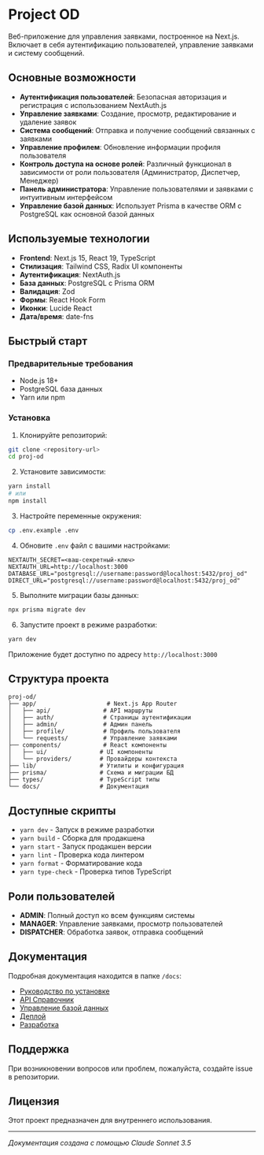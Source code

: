 # Project OD

Веб-приложение для управления заявками, построенное на Next.js. Включает в себя аутентификацию пользователей, управление заявками и систему сообщений.

## Основные возможности

- **Аутентификация пользователей**: Безопасная авторизация и регистрация с использованием NextAuth.js
- **Управление заявками**: Создание, просмотр, редактирование и удаление заявок
- **Система сообщений**: Отправка и получение сообщений связанных с заявками
- **Управление профилем**: Обновление информации профиля пользователя
- **Контроль доступа на основе ролей**: Различный функционал в зависимости от роли пользователя (Администратор, Диспетчер, Менеджер)
- **Панель администратора**: Управление пользователями и заявками с интуитивным интерфейсом
- **Управление базой данных**: Использует Prisma в качестве ORM с PostgreSQL как основной базой данных

## Используемые технологии

- **Frontend**: Next.js 15, React 19, TypeScript
- **Стилизация**: Tailwind CSS, Radix UI компоненты
- **Аутентификация**: NextAuth.js
- **База данных**: PostgreSQL с Prisma ORM
- **Валидация**: Zod
- **Формы**: React Hook Form
- **Иконки**: Lucide React
- **Дата/время**: date-fns

## Быстрый старт

### Предварительные требования

- Node.js 18+
- PostgreSQL база данных
- Yarn или npm

### Установка

1. Клонируйте репозиторий:

```bash
git clone <repository-url>
cd proj-od
```

2. Установите зависимости:

```bash
yarn install
# или
npm install
```

3. Настройте переменные окружения:

```bash
cp .env.example .env
```

4. Обновите `.env` файл с вашими настройками:

```env
NEXTAUTH_SECRET=<ваш-секретный-ключ>
NEXTAUTH_URL=http://localhost:3000
DATABASE_URL="postgresql://username:password@localhost:5432/proj_od"
DIRECT_URL="postgresql://username:password@localhost:5432/proj_od"
```

5. Выполните миграции базы данных:

```bash
npx prisma migrate dev
```

6. Запустите проект в режиме разработки:

```bash
yarn dev
```

Приложение будет доступно по адресу `http://localhost:3000`

## Структура проекта

```
proj-od/
├── app/                    # Next.js App Router
│   ├── api/               # API маршруты
│   ├── auth/              # Страницы аутентификации
│   ├── admin/             # Админ панель
│   ├── profile/           # Профиль пользователя
│   └── requests/          # Управление заявками
├── components/            # React компоненты
│   ├── ui/               # UI компоненты
│   └── providers/        # Провайдеры контекста
├── lib/                  # Утилиты и конфигурация
├── prisma/               # Схема и миграции БД
├── types/                # TypeScript типы
└── docs/                 # Документация
```

## Доступные скрипты

- `yarn dev` - Запуск в режиме разработки
- `yarn build` - Сборка для продакшена
- `yarn start` - Запуск продакшен версии
- `yarn lint` - Проверка кода линтером
- `yarn format` - Форматирование кода
- `yarn type-check` - Проверка типов TypeScript

## Роли пользователей

- **ADMIN**: Полный доступ ко всем функциям системы
- **MANAGER**: Управление заявками, просмотр пользователей
- **DISPATCHER**: Обработка заявок, отправка сообщений

## Документация

Подробная документация находится в папке `/docs`:

- [Руководство по установке](./docs/installation.md)
- [API Справочник](./docs/api-reference.md)
- [Управление базой данных](./docs/database.md)
- [Деплой](./docs/deployment.md)
- [Разработка](./docs/development.md)

## Поддержка

При возникновении вопросов или проблем, пожалуйста, создайте issue в репозитории.

## Лицензия

Этот проект предназначен для внутреннего использования.

---

_Документация создана с помощью Claude Sonnet 3.5_

